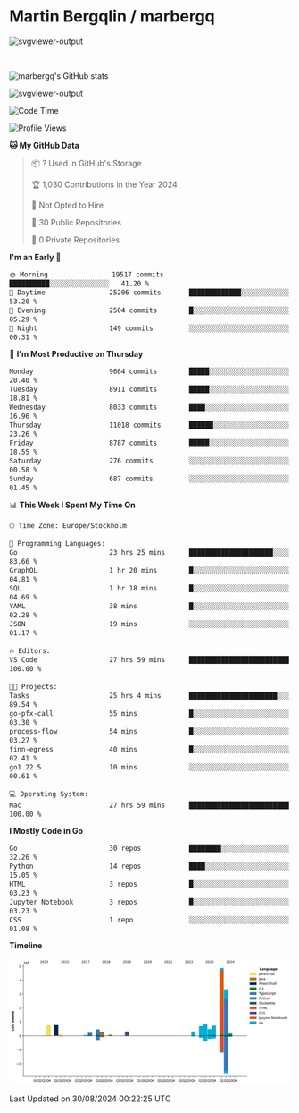 # Martin Bergqlin / marbergq

![svgviewer-output](https://user-images.githubusercontent.com/2405410/206014777-22d41ecb-c24f-421d-b7d9-bba2cb5bb0de.svg)

<br>

<!--- [![Martin's Week](https://github-readme-stats.vercel.app/api/wakatime?username=marbergq&theme=dark)](https://github.com/anuraghazra/github-readme-stats) -->

![marbergq's GitHub stats](https://github-readme-stats.vercel.app/api?username=marbergq&count_private=true&show_icons=true)

![svgviewer-output](https://wakatime.com/badge/user/3f0a2069-6683-4e19-9a4a-7d21ea815067.svg)

<!--START_SECTION:waka-->
![Code Time](http://img.shields.io/badge/Code%20Time-4%2C320%20hrs%206%20mins-blue)

![Profile Views](http://img.shields.io/badge/Profile%20Views-0-blue)

**🐱 My GitHub Data** 

> 📦 ? Used in GitHub's Storage 
 > 
> 🏆 1,030 Contributions in the Year 2024
 > 
> 🚫 Not Opted to Hire
 > 
> 📜 30 Public Repositories 
 > 
> 🔑 0 Private Repositories 
 > 
**I'm an Early 🐤** 

```text
🌞 Morning                19517 commits       ██████████░░░░░░░░░░░░░░░   41.20 % 
🌆 Daytime                25206 commits       █████████████░░░░░░░░░░░░   53.20 % 
🌃 Evening                2504 commits        █░░░░░░░░░░░░░░░░░░░░░░░░   05.29 % 
🌙 Night                  149 commits         ░░░░░░░░░░░░░░░░░░░░░░░░░   00.31 % 
```
📅 **I'm Most Productive on Thursday** 

```text
Monday                   9664 commits        █████░░░░░░░░░░░░░░░░░░░░   20.40 % 
Tuesday                  8911 commits        █████░░░░░░░░░░░░░░░░░░░░   18.81 % 
Wednesday                8033 commits        ████░░░░░░░░░░░░░░░░░░░░░   16.96 % 
Thursday                 11018 commits       ██████░░░░░░░░░░░░░░░░░░░   23.26 % 
Friday                   8787 commits        █████░░░░░░░░░░░░░░░░░░░░   18.55 % 
Saturday                 276 commits         ░░░░░░░░░░░░░░░░░░░░░░░░░   00.58 % 
Sunday                   687 commits         ░░░░░░░░░░░░░░░░░░░░░░░░░   01.45 % 
```


📊 **This Week I Spent My Time On** 

```text
🕑︎ Time Zone: Europe/Stockholm

💬 Programming Languages: 
Go                       23 hrs 25 mins      █████████████████████░░░░   83.66 % 
GraphQL                  1 hr 20 mins        █░░░░░░░░░░░░░░░░░░░░░░░░   04.81 % 
SQL                      1 hr 18 mins        █░░░░░░░░░░░░░░░░░░░░░░░░   04.69 % 
YAML                     38 mins             █░░░░░░░░░░░░░░░░░░░░░░░░   02.28 % 
JSON                     19 mins             ░░░░░░░░░░░░░░░░░░░░░░░░░   01.17 % 

🔥 Editors: 
VS Code                  27 hrs 59 mins      █████████████████████████   100.00 % 

🐱‍💻 Projects: 
Tasks                    25 hrs 4 mins       ██████████████████████░░░   89.54 % 
go-pfx-call              55 mins             █░░░░░░░░░░░░░░░░░░░░░░░░   03.30 % 
process-flow             54 mins             █░░░░░░░░░░░░░░░░░░░░░░░░   03.27 % 
finn-egress              40 mins             █░░░░░░░░░░░░░░░░░░░░░░░░   02.41 % 
go1.22.5                 10 mins             ░░░░░░░░░░░░░░░░░░░░░░░░░   00.61 % 

💻 Operating System: 
Mac                      27 hrs 59 mins      █████████████████████████   100.00 % 
```

**I Mostly Code in Go** 

```text
Go                       30 repos            ████████░░░░░░░░░░░░░░░░░   32.26 % 
Python                   14 repos            ████░░░░░░░░░░░░░░░░░░░░░   15.05 % 
HTML                     3 repos             █░░░░░░░░░░░░░░░░░░░░░░░░   03.23 % 
Jupyter Notebook         3 repos             █░░░░░░░░░░░░░░░░░░░░░░░░   03.23 % 
CSS                      1 repo              ░░░░░░░░░░░░░░░░░░░░░░░░░   01.08 % 
```



**Timeline**

![Lines of Code chart](https://raw.githubusercontent.com/marbergq/marbergq/main/assets/bar_graph.png)


 Last Updated on 30/08/2024 00:22:25 UTC
<!--END_SECTION:waka-->

